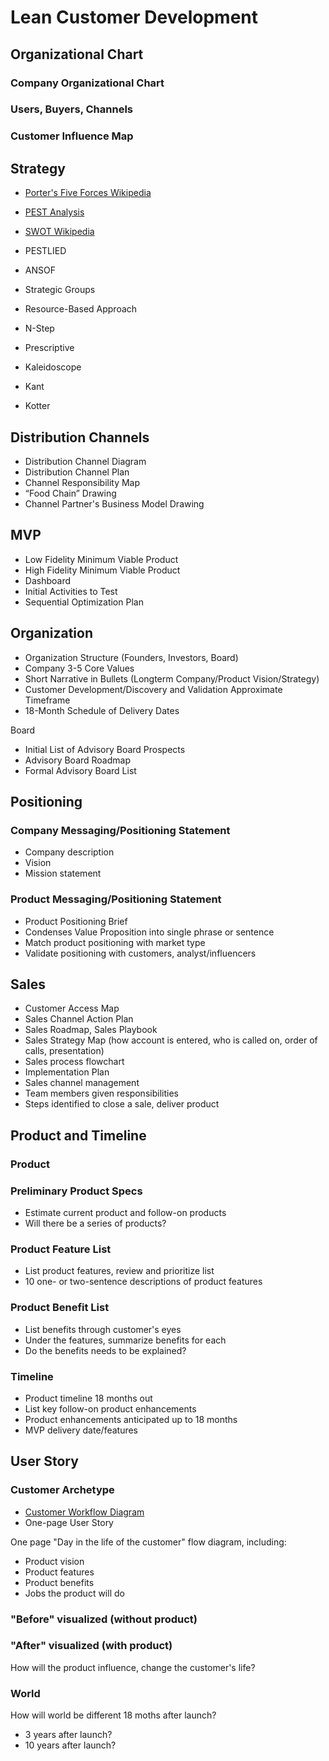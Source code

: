 # Lean Customer Development

## Organizational Chart

### Company Organizational Chart

### Users, Buyers, Channels

### Customer Influence Map

## Strategy

*   [Porter's Five Forces Wikipedia](http://en.wikipedia.org/wiki/Porter_five_forces_analysis)
*   [PEST Analysis](http://en.wikipedia.org/wiki/PEST_analysis)
*   [SWOT Wikipedia](http://en.wikipedia.org/wiki/SWOT_analysis)

* PESTLIED
* ANSOF
* Strategic Groups
* Resource-Based Approach
* N-Step
* Prescriptive
* Kaleidoscope
* Kant
* Kotter

## Distribution Channels

* Distribution Channel Diagram
* Distribution Channel Plan
* Channel Responsibility Map
* “Food Chain” Drawing
* Channel Partner's Business Model Drawing

## MVP
* Low Fidelity Minimum Viable Product
* High Fidelity Minimum Viable Product
* Dashboard
* Initial Activities to Test
* Sequential Optimization Plan

## Organization
* Organization Structure (Founders, Investors, Board)
* Company 3-5 Core Values
* Short Narrative in Bullets (Longterm Company/Product Vision/Strategy)
* Customer Development/Discovery and Validation Approximate Timeframe
* 18-Month Schedule of Delivery Dates

Board
* Initial List of Advisory Board Prospects
* Advisory Board Roadmap
* Formal Advisory Board List

## Positioning

### Company Messaging/Positioning Statement

* Company description
* Vision
* Mission statement

### Product Messaging/Positioning Statement

* Product Positioning Brief
* Condenses Value Proposition into single phrase or sentence
* Match product positioning with market type
* Validate positioning with customers, analyst/influencers

## Sales

* Customer Access Map
* Sales Channel Action Plan
* Sales Roadmap, Sales Playbook
* Sales Strategy Map (how account is entered, who is called on, order of calls, presentation)
* Sales process flowchart
* Implementation Plan
* Sales channel management
* Team members given responsibilities
* Steps identified to close a sale, deliver product

## Product and Timeline

### Product

### Preliminary Product Specs 

* Estimate current product and follow-on products
* Will there be a series of products? 

### Product Feature List

* List product features, review and prioritize list
* 10 one- or two-sentence descriptions of product features

### Product Benefit List

* List benefits through customer's eyes
* Under the features, summarize benefits for each
* Do the benefits needs to be explained?

### Timeline

* Product timeline 18 months out
* List key follow-on product enhancements
* Product enhancements anticipated up to 18 months
* MVP delivery date/features

## User Story

### Customer Archetype

* [Customer Workflow Diagram](http://steveblank.com/?attachment_id=8997) 
* One-page User Story

One page "Day in the life of the customer" flow diagram, including:
* Product vision
* Product features
* Product benefits
* Jobs the product will do

### "Before" visualized (without product)

### "After" visualized (with product)
How will the product influence, change the customer's life? 

### World
How will world be different 18 moths after launch? 
* 3 years after launch?
* 10 years after launch?